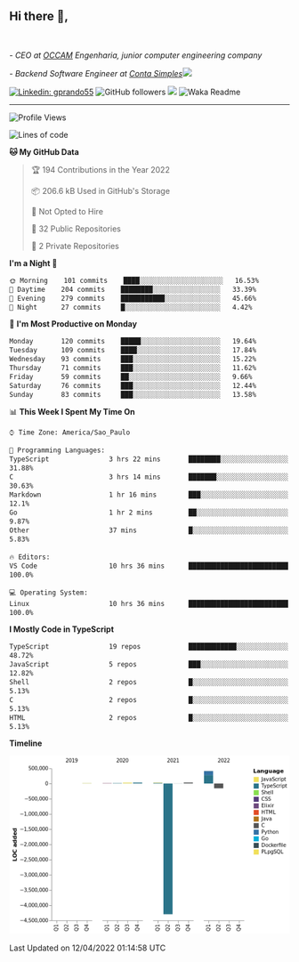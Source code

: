 <h2>Hi there  👋,</h2> </br>

<p><em>- CEO at <a href="https://occamengenharia.com/">OCCAM</a> Engenharia, junior computer engineering company
</em></p>

<p><em>- Backend Software Engineer at <a href="https://contasimples.com">Conta Simples</a><img src="https://media.giphy.com/media/WUlplcMpOCEmTGBtBW/giphy.gif" width="30"> 
</em></p>

[![Linkedin: gprando55](https://img.shields.io/badge/-gprando55-blue?style=flat-square&logo=Linkedin&logoColor=white&link=https://www.linkedin.com/in/gprando55/)](https://www.linkedin.com/in/gprando55)
![GitHub followers](https://img.shields.io/github/followers/gprando55?label=Follow&style=social)
![](https://visitor-badge.glitch.me/badge?page_id=gprando55.gprando55)
![Waka Readme](https://github.com/gprando55/gprando55/workflows/Waka%20Readme/badge.svg)

---
<!--START_SECTION:waka-->
![Profile Views](http://img.shields.io/badge/Profile%20Views-14-blue)

![Lines of code](https://img.shields.io/badge/From%20Hello%20World%20I%27ve%20Written--4%20Million%20lines%20of%20code-blue)

**🐱 My GitHub Data** 

> 🏆 194 Contributions in the Year 2022
 > 
> 📦 206.6 kB Used in GitHub's Storage 
 > 
> 🚫 Not Opted to Hire
 > 
> 📜 32 Public Repositories 
 > 
> 🔑 2 Private Repositories  
 > 
**I'm a Night 🦉** 

```text
🌞 Morning    101 commits    ████░░░░░░░░░░░░░░░░░░░░░   16.53% 
🌆 Daytime    204 commits    ████████░░░░░░░░░░░░░░░░░   33.39% 
🌃 Evening    279 commits    ███████████░░░░░░░░░░░░░░   45.66% 
🌙 Night      27 commits     █░░░░░░░░░░░░░░░░░░░░░░░░   4.42%

```
📅 **I'm Most Productive on Monday** 

```text
Monday       120 commits    █████░░░░░░░░░░░░░░░░░░░░   19.64% 
Tuesday      109 commits    ████░░░░░░░░░░░░░░░░░░░░░   17.84% 
Wednesday    93 commits     ███░░░░░░░░░░░░░░░░░░░░░░   15.22% 
Thursday     71 commits     ███░░░░░░░░░░░░░░░░░░░░░░   11.62% 
Friday       59 commits     ██░░░░░░░░░░░░░░░░░░░░░░░   9.66% 
Saturday     76 commits     ███░░░░░░░░░░░░░░░░░░░░░░   12.44% 
Sunday       83 commits     ███░░░░░░░░░░░░░░░░░░░░░░   13.58%

```


📊 **This Week I Spent My Time On** 

```text
⌚︎ Time Zone: America/Sao_Paulo

💬 Programming Languages: 
TypeScript               3 hrs 22 mins       ████████░░░░░░░░░░░░░░░░░   31.88% 
C                        3 hrs 14 mins       ███████░░░░░░░░░░░░░░░░░░   30.63% 
Markdown                 1 hr 16 mins        ███░░░░░░░░░░░░░░░░░░░░░░   12.1% 
Go                       1 hr 2 mins         ██░░░░░░░░░░░░░░░░░░░░░░░   9.87% 
Other                    37 mins             █░░░░░░░░░░░░░░░░░░░░░░░░   5.83%

🔥 Editors: 
VS Code                  10 hrs 36 mins      █████████████████████████   100.0%

💻 Operating System: 
Linux                    10 hrs 36 mins      █████████████████████████   100.0%

```

**I Mostly Code in TypeScript** 

```text
TypeScript               19 repos            ████████████░░░░░░░░░░░░░   48.72% 
JavaScript               5 repos             ███░░░░░░░░░░░░░░░░░░░░░░   12.82% 
Shell                    2 repos             █░░░░░░░░░░░░░░░░░░░░░░░░   5.13% 
C                        2 repos             █░░░░░░░░░░░░░░░░░░░░░░░░   5.13% 
HTML                     2 repos             █░░░░░░░░░░░░░░░░░░░░░░░░   5.13%

```


**Timeline**

![Chart not found](https://raw.githubusercontent.com/gprando55/gprando55/master/charts/bar_graph.png) 


 Last Updated on 12/04/2022 01:14:58 UTC
<!--END_SECTION:waka-->